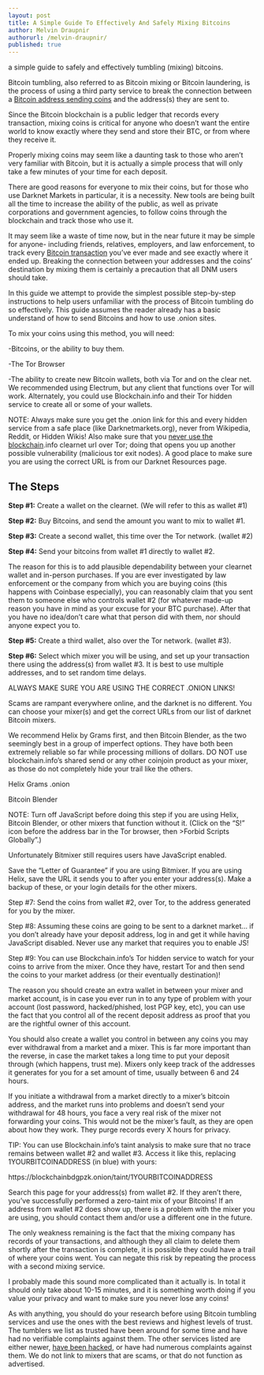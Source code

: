 ```yaml
---
layout: post
title: A Simple Guide To Effectively And Safely Mixing Bitcoins
author: Melvin Draupnir
authorurl: /melvin-draupnir/
published: true
---
```


a simple guide to safely and effectively tumbling (mixing) bitcoins.

<p>Bitcoin tumbling, also referred to as Bitcoin mixing or Bitcoin laundering, is the process of using a third party service to break the connection between a <a href="/tumbling-bitcoins-is-a-path-through-the-rinse-cycle/">Bitcoin address sending coins</a> and the address(s) they are sent to. </p>

<p>Since the Bitcoin blockchain is a public ledger that records every transaction, mixing coins is critical for anyone who doesn’t want the entire world to know exactly where they send and store their BTC, or from where they receive it.</p>

<p>Properly mixing coins may seem like a daunting task to those who aren’t very familiar with Bitcoin, but it is actually a simple process that will only take a few minutes of your time for each deposit.</p>

<p>There are good reasons for everyone to mix their coins, but for those who use Darknet Markets in particular, it is a necessity. New tools are being built all the time to increase the ability of the public, as well as private corporations and government agencies, to follow coins through the blockchain and track those who use it. </p>

<p>It may seem like a waste of time now, but in the near future it may be simple for anyone- including friends, relatives, employers, and law enforcement, to track every <a href="/adam-back-confidential-transactions/">Bitcoin transaction</a> you’ve ever made and see exactly where it ended up. Breaking the connection between your addresses and the coins’ destination by mixing them is certainly a precaution that all DNM users should take.</p>

<p>In this guide we attempt to provide the simplest possible step-by-step instructions to help users unfamiliar with the process of Bitcoin tumbling do so effectively. This guide assumes the reader already has a basic understand of how to send Bitcoins and how to use .onion sites.</p>

<p>To mix your coins using this method, you will need:</p>

<p>-Bitcoins, or the ability to buy them.</p>
<p>-The Tor Browser</p>
<p>-The ability to create new Bitcoin wallets, both via Tor and on the clear net. We recommended using Electrum, but any client that functions over Tor will work. Alternately, you could use Blockchain.info and their Tor hidden service to create all or some of your wallets.</p>

<p>NOTE: Always make sure you get the .onion link for this and every hidden service from a safe place (like Darknetmarkets.org), never from Wikipedia, Reddit, or Hidden Wikis! Also make sure that you <a href="/how-banks-can-benefit-from-blockchain/">never use the blockchain</a>.info clearnet url over Tor; doing that opens you up another possible vulnerability (malicious tor exit nodes). A good place to make sure you are using the correct URL is from our Darknet Resources page.</p>

<h2>The Steps</h2>

<p><strong>Step #1:</strong> Create a wallet on the clearnet. (We will refer to this as wallet #1)</p>

<p><strong>Step #2:</strong> Buy Bitcoins, and send the amount you want to mix to wallet #1.</p>

<p><strong>Step #3:</strong> Create a second wallet, this time over the Tor network. (wallet #2)</p>

<p><strong>Step #4:</strong> Send your bitcoins from wallet #1 directly to wallet #2.</p>

<p>The reason for this is to add plausible dependability between your clearnet wallet and in-person purchases. If you are ever investigated by law enforcement or the company from which you are buying coins (this happens with Coinbase especially), you can reasonably claim that you sent them to someone else who controls wallet #2 (for whatever made-up reason you have in mind as your excuse for your BTC purchase). After that you have no idea/don’t care what that person did with them, nor should anyone expect you to.</p>

<p><strong>Step #5:</strong> Create a third wallet, also over the Tor network. (wallet #3).</p>

<p><strong>Step #6:</strong> Select which mixer you will be using, and set up your transaction there using the address(s) from wallet #3. It is best to use multiple addresses, and to set random time delays.</p>

<p>ALWAYS MAKE SURE YOU ARE USING THE CORRECT .ONION LINKS!</p>

<p>Scams are rampant everywhere online, and the darknet is no different. You can choose your mixer(s) and get the correct URLs from our list of darknet Bitcoin mixers.</p>

<p>We recommend Helix by Grams first, and then Bitcoin Blender, as the two seemingly best in a group of imperfect options. They have both been extremely reliable so far while processing millions of dollars. DO NOT use blockchain.info’s shared send or any other coinjoin product as your mixer, as those do not completely hide your trail like the others.</p>

<p>Helix Grams .onion</p>

<p>Bitcoin Blender</p>

<p>NOTE: Turn off JavaScript before doing this step if you are using Helix, Bitcoin Blender, or other mixers that function without it. (Click on the “S!” icon before the address bar in the Tor browser, then >Forbid Scripts Globally”.)</p>

<p>Unfortunately Bitmixer still requires users have JavaScript enabled.</p>

<p>Save the “Letter of Guarantee” if you are using Bitmixer. If you are using Helix, save the URL it sends you to after you enter your address(s). Make a backup of these, or your login details for the other mixers.</p>

<p>Step #7: Send the coins from wallet #2, over Tor, to the address generated for you by the mixer.</p>

<p>Step #8: Assuming these coins are going to be sent to a darknet market… if you don’t already have your deposit address, log in and get it while having JavaScript disabled. Never use any market that requires you to enable JS!</p>

<p>Step #9: You can use Blockchain.info’s Tor hidden service to watch for your coins to arrive from the mixer. Once they have, restart Tor and then send the coins to your market address (or their eventually destination)!</p>

<p>The reason you should create an extra wallet in between your mixer and market account, is in case you ever run in to any type of problem with your account (lost password, hacked/phished, lost PGP key, etc), you can use the fact that you control all of the recent deposit address as proof that you are the rightful owner of this account.</p>

<p>You should also create a wallet you control in between any coins you may ever withdrawal from a market and a mixer. This is far more important than the reverse, in case the market takes a long time to put your deposit through (which happens, trust me). Mixers only keep track of the addresses it generates for you for a set amount of time, usually between 6 and 24 hours. </p>

<p>If you initiate a withdrawal from a market directly to a mixer’s bitcoin address, and the market runs into problems and doesn’t send your withdrawal for 48 hours, you face a very real risk of the mixer not forwarding your coins. This would not be the mixer’s fault, as they are open about how they work. They purge records every X hours for privacy.</p>

<p>TIP: You can use Blockchain.info’s taint analysis to make sure that no trace remains between wallet #2 and wallet #3. Access it like this, replacing 1YOURBITCOINADDRESS (in blue) with yours:</p>

<p>https://blockchainbdgpzk.onion/taint/1YOURBITCOINADDRESS</p>

<p>Search this page for your address(s) from wallet #2. If they aren’t there, you’ve successfully performed a zero-taint mix of your Bitcoins! If an address from wallet #2 does show up, there is a problem with the mixer you are using, you should contact them and/or use a different one in the future.</p>

<p>The only weakness remaining is the fact that the mixing company has records of your transactions, and although they all claim to delete them shortly after the transaction is complete, it is possible they could have a trail of where your coins went. You can negate this risk by repeating the process with a second mixing service.</p>

<p>I probably made this sound more complicated than it actually is. In total it should only take about 10-15 minutes, and it is something worth doing if you value your privacy and want to make sure you never lose any coins!</p>

<p>As with anything, you should do your research before using Bitcoin tumbling services and use the ones with the best reviews and highest levels of trust. The tumblers we list as trusted have been around for some time and have had no verifiable complaints against them. The other services listed are either newer, <a href="/bitcoin-privacy-technologies-zerocash-confidential-transactions/">have been hacked</a>, or have had numerous complaints against them. We do not link to mixers that are scams, or that do not function as advertised.</p>


